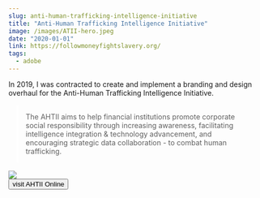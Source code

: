 ```yaml
---
slug: anti-human-trafficking-intelligence-initiative
title: "Anti-Human Trafficking Intelligence Initiative"
image: /images/ATII-hero.jpeg
date: "2020-01-01"
link: https://followmoneyfightslavery.org/
tags:
  - adobe
---
```


<script>
import Button from '$lib/components/Button.svelte'
  </script>

In 2019, I was contracted to create and implement a branding and design overhaul for the Anti-Human Trafficking Intelligence Initiative.

<blockquote style="border-left: 4px solid white; padding: 1em; margin: 1rem;">
The AHTII aims to help financial institutions promote corporate social responsibility through increasing awareness, facilitating intelligence integration & technology advancement, and encouraging strategic data collaboration - to combat human trafficking.
</blockquote>
<div class="flex">
  <img src="/images/ATII_logo.png" class="w-1/2">
    <div class="flex items-center">
      <button class="p-4 border-2 border-medium-gray hover:bg-medium-gray active:bg-medium-gray focus:bg-medium-gray" > visit AHTII Online</button>
    </div>
</div>
